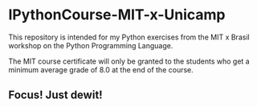 # IPythonCourse-MIT-x-Unicamp

This repository is intended for my Python exercises from the MIT x Brasil workshop on the Python Programming Language.

The MIT course certificate will only be granted to the students who get a minimum average grade of 8.0 at the end of the course.
## Focus! Just dewit!

